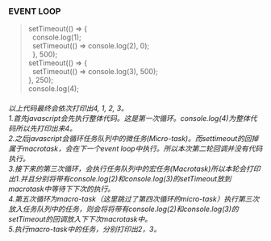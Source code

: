 ### EVENT LOOP

>setTimeout(() => {</br>&nbsp; console.log(1);</br>&nbsp;
  setTimeout(() => console.log(2), 0);</br>&nbsp; }, 500);</br>setTimeout(() => {</br>&nbsp; setTimeout(() => console.log(3), 500);</br>
}, 250);</br>
console.log(4);

###### 以上代码最终会依次打印出4, 1, 2, 3。</br>1.首先javascript会先执行整体代码。这是第一次循环。console.log(4)为整体代码所以先打印出来4。</br>2.之后javascript会循环任务队列中的微任务(Micro-task)。而settimeout的回掉属于macrotask，会在下一个event loop中执行。所以本次第二轮回调并没有代码执行。</br>3.接下来的第三次循环，会执行任务队列中的宏任务(Macrotask)所以本轮会打印出1.并且分别将带有console.log(2)和console.log(3)的setTimeout放到macrotask中等待下下次的执行。</br>4.第五次循环为macro-task（这里跳过了第四次循环的micro-task）执行第三次放入任务队列中的任务，则会将将带有console.log(2)和console.log(3)的setTimeout的回调放入下下次macrotask中。</br>5.执行macro-task中的任务，分别打印出2，3。
